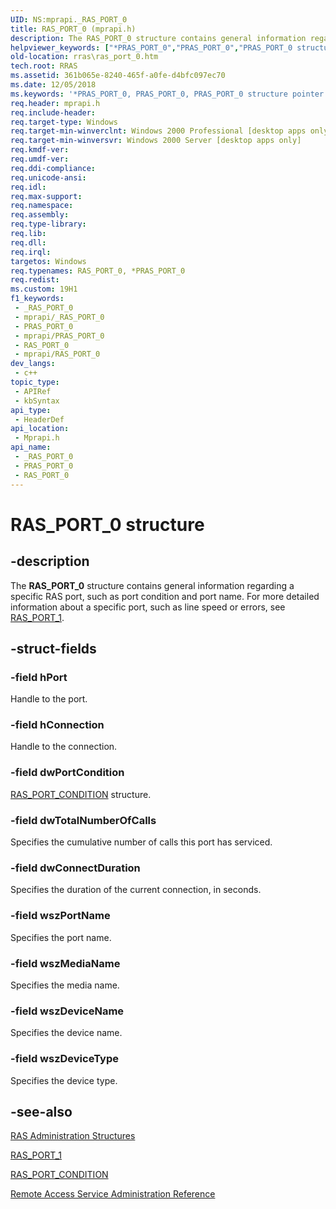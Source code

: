 ```yaml
---
UID: NS:mprapi._RAS_PORT_0
title: RAS_PORT_0 (mprapi.h)
description: The RAS_PORT_0 structure contains general information regarding a specific RAS port, such as port condition and port name. For more detailed information about a specific port, such as line speed or errors, see RAS_PORT_1.
helpviewer_keywords: ["*PRAS_PORT_0","PRAS_PORT_0","PRAS_PORT_0 structure pointer [RAS]","RAS_PORT_0","RAS_PORT_0 structure [RAS]","_mpr_ras_port_0","mprapi/PRAS_PORT_0","mprapi/RAS_PORT_0","rras.ras_port_0"]
old-location: rras\ras_port_0.htm
tech.root: RRAS
ms.assetid: 361b065e-8240-465f-a0fe-d4bfc097ec70
ms.date: 12/05/2018
ms.keywords: '*PRAS_PORT_0, PRAS_PORT_0, PRAS_PORT_0 structure pointer [RAS], RAS_PORT_0, RAS_PORT_0 structure [RAS], _mpr_ras_port_0, mprapi/PRAS_PORT_0, mprapi/RAS_PORT_0, rras.ras_port_0'
req.header: mprapi.h
req.include-header: 
req.target-type: Windows
req.target-min-winverclnt: Windows 2000 Professional [desktop apps only]
req.target-min-winversvr: Windows 2000 Server [desktop apps only]
req.kmdf-ver: 
req.umdf-ver: 
req.ddi-compliance: 
req.unicode-ansi: 
req.idl: 
req.max-support: 
req.namespace: 
req.assembly: 
req.type-library: 
req.lib: 
req.dll: 
req.irql: 
targetos: Windows
req.typenames: RAS_PORT_0, *PRAS_PORT_0
req.redist: 
ms.custom: 19H1
f1_keywords:
 - _RAS_PORT_0
 - mprapi/_RAS_PORT_0
 - PRAS_PORT_0
 - mprapi/PRAS_PORT_0
 - RAS_PORT_0
 - mprapi/RAS_PORT_0
dev_langs:
 - c++
topic_type:
 - APIRef
 - kbSyntax
api_type:
 - HeaderDef
api_location:
 - Mprapi.h
api_name:
 - _RAS_PORT_0
 - PRAS_PORT_0
 - RAS_PORT_0
---
```


# RAS_PORT_0 structure


## -description

The 
<b>RAS_PORT_0</b> structure contains general information regarding a specific RAS port, such as port condition and port name. For more detailed information about a specific port, such as line speed or errors, see 
<a href="/windows/desktop/api/mprapi/ns-mprapi-ras_port_1">RAS_PORT_1</a>.

## -struct-fields

### -field hPort

Handle to the port.

### -field hConnection

Handle to the connection.

### -field dwPortCondition

<a href="/windows/desktop/api/mprapi/ne-mprapi-ras_port_condition">RAS_PORT_CONDITION</a> structure.

### -field dwTotalNumberOfCalls

Specifies the cumulative number of calls this port has serviced.

### -field dwConnectDuration

Specifies the duration of the current connection, in seconds.

### -field wszPortName

Specifies the port name.

### -field wszMediaName

Specifies the media name.

### -field wszDeviceName

Specifies the device name.

### -field wszDeviceType

Specifies the device type.

## -see-also

<a href="/windows/desktop/RRAS/ras-administration-structures">RAS
		  Administration Structures</a>



<a href="/windows/desktop/api/mprapi/ns-mprapi-ras_port_1">RAS_PORT_1</a>



<a href="/windows/desktop/api/mprapi/ne-mprapi-ras_port_condition">RAS_PORT_CONDITION</a>



<a href="/windows/desktop/RRAS/remote-access-service-administration-reference">Remote Access Service Administration Reference</a>

